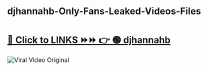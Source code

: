 
 ## djhannahb-Only-Fans-Leaked-Videos-Files

# <h2><a href="https://mediaupload.pro?djhannahb">🔗 Click to LINKS ⏩⏩ 👉 🟢 djhannahb </a></h2>

<a href="https://mediaupload.pro?djhannahb" rel="nofollow" data-target="animated-image.originalLink"><img src="https://i.ibb.co.com/xMMVF88/686577567.gif" alt="Viral Video Original" style="max-width: 100%; display: inline-block;" data-target="animated-image.originalImage"></a>